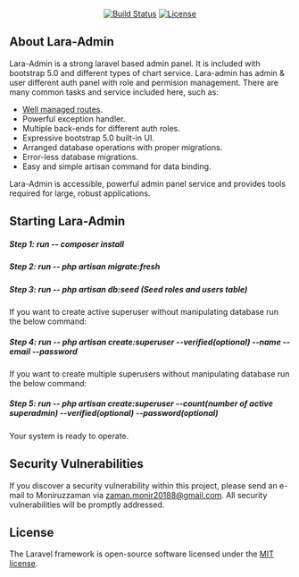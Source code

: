 <p align="center">
<a href="https://travis-ci.org/laravel/framework"><img src="https://travis-ci.org/laravel/framework.svg" alt="Build Status"></a>
<!-- <a href="https://packagist.org/packages/laravel/framework"><img src="https://poser.pugx.org/laravel/framework/d/total.svg" alt="Total Downloads"></a>
<a href="https://packagist.org/packages/laravel/framework"><img src="https://poser.pugx.org/laravel/framework/v/stable.svg" alt="Latest Stable Version"></a> -->
<a href="https://packagist.org/packages/laravel/framework"><img src="https://poser.pugx.org/laravel/framework/license.svg" alt="License"></a>
</p>

## About Lara-Admin

Lara-Admin is a strong laravel based admin panel. It is included with bootstrap 5.0 and different types of chart service. Lara-admin has admin & user different auth panel with role and permision management. There are many common tasks and service included here, such as:

- [Well managed routes](https://laravel.com/docs/routing).
- Powerful exception handler.
- Multiple back-ends for different auth roles.
- Expressive bootstrap 5.0 built-in UI.
- Arranged database operations with proper migrations.
- Error-less database migrations.
- Easy and simple artisan command for data binding.

Lara-Admin is accessible, powerful admin panel service and provides tools required for large, robust applications.

## Starting Lara-Admin

##### Step 1: run -- composer install
##### Step 2: run -- php artisan migrate:fresh
##### Step 3: run -- php artisan db:seed (Seed roles and users table)

If you want to create active superuser without manipulating database run the below command:
##### Step 4: run -- php artisan create:superuser --verified(optional) --name --email --password

If you want to create multiple superusers without manipulating database run the below command:
##### Step 5: run -- php artisan create:superuser --count(number of active superadmin) --verified(optional) --password(optional)

Your system is ready to operate.


<!-- If you don't feel like reading, [Laracasts](https://laracasts.com) can help. Laracasts contains over 1500 video tutorials on a range of topics including Laravel, modern PHP, unit testing, and JavaScript. Boost your skills by digging into our comprehensive video library. -->

<!-- ## Contributing

Thank you for considering contributing to the Laravel framework! The contribution guide can be found in the [Laravel documentation](https://laravel.com/docs/contributions). -->

## Security Vulnerabilities

If you discover a security vulnerability within this project, please send an e-mail to Moniruzzaman via [zaman.monir20188@gmail.com](mailto:zaman.monir20188@gmail.com). All security vulnerabilities will be promptly addressed.

## License

The Laravel framework is open-source software licensed under the [MIT license](https://opensource.org/licenses/MIT).
